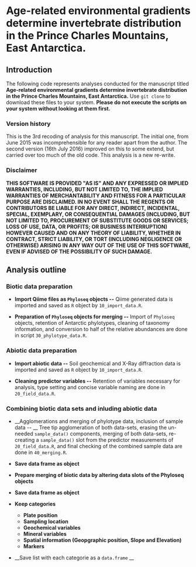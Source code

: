 # Age-related environmental gradients determine invertebrate distribution in the Prince Charles Mountains, East Antarctica.

## Introduction

The following code represents analyses conducted for the manuscript titled
**Age-related environmental gradients determine invertebrate distribution in the Prince Charles Mountains, East Antarctica.**  Use `git clone`  to download these files to your system. **Please do not execute the scripts on your system without looking at them first.**

### Version history
This is the 3rd recoding of analysis for this manuscript. The initial one, from June 2015 was incomprehensible for any reader apart from the author. The second version (16th July 2016) improved on this to some extend, but carried over too much of the old code. This analysis is a new re-write. 

### Disclaimer
**THIS SOFTWARE IS PROVIDED "AS IS" AND ANY EXPRESSED OR IMPLIED WARRANTIES, INCLUDING, BUT NOT LIMITED TO, THE IMPLIED WARRANTIES OF MERCHANTABILITY AND FITNESS FOR A PARTICULAR PURPOSE ARE DISCLAIMED. IN NO EVENT SHALL THE REGENTS OR CONTRIBUTORS BE LIABLE FOR ANY DIRECT, INDIRECT, INCIDENTAL, SPECIAL, EXEMPLARY, OR CONSEQUENTIAL DAMAGES (INCLUDING, BUT NOT LIMITED TO, PROCUREMENT OF SUBSTITUTE GOODS OR SERVICES; LOSS OF USE, DATA, OR PROFITS; OR BUSINESS INTERRUPTION) HOWEVER CAUSED AND ON ANY THEORY OF LIABILITY, WHETHER IN CONTRACT, STRICT LIABILITY, OR TORT (INCLUDING NEGLIGENCE OR OTHERWISE) ARISING IN ANY WAY OUT OF THE USE OF THIS SOFTWARE, EVEN IF ADVISED OF THE POSSIBILITY
OF SUCH DAMAGE.**

## Analysis outline

###  Biotic data preparation

* __Import Qiime files as `Phyloseq` objects --__ Qiime generated data is imported and saved as `R` object by `10_import_data.R`.

* __Preparation of `Phyloseq` objects for merging --__ Import of `Phyloseq` objects, retention of Antarctic phylotypes, cleaning of taxonomy information,  and conversion to half of the relative abundances are done in script `30_phylotype_data.R`. 

###  Abiotic data preparation

 * __Import abiotic data --__  Soil geochemical and X-Ray diffraction data  is imported and saved as `R` object by `10_import_data.R`.

* __Cleaning  predictor  variables --__ Retention of variables necessary for analysis, type setting and concise variable naming are done in `20_field_data.R`. 

### Combining biotic data sets and inluding abiotic data

* __Agglomerations and merging of phylotype data, inclusion of sample data -- __ Tree tip agglomeration of both data-sets, erasing the un-needed `sample_data()` components, merging of both data-sets, re-creating a `sample_data()` slot from the predictor measurements of `20_field_data.R`, and final checking of the combined sample data are done in `40_merging.R`.
 

* __Save data frame as object__




* __Prepare merging of biotic data by altering data slots of the Phyloseq objects__
 * __Save data frame as object__


 * __Keep categories__
      * __Plate position__
      * __Sampling location__
      * __Geochemical variables__
      * __Mineral variables__
      * __Spatial information (Geopgraphic position, Slope and Elevation)__
      * __Markers__
 * __Save list with each categorie as a `data.frame` __
    
       
